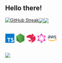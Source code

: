 ## Hello there!
<div style="display: flex; flex-wrap: wrap;">
  <div align="center">
    <a href="https://github.com/danielfarah54">
      <img src="https://github-readme-streak-stats.herokuapp.com?user=danielfarah54&theme=omni" alt="GitHub Streak" />
    </a>
  </div>
  <div>
    <a href="https://github.com/danielfarah54">
      <img
        align="center"
        height="157em"
        src="https://github-readme-stats-git-master-danielfarah54.vercel.app/api?username=danielfarah54&hide=stars&count_private=true&show_icons=true&theme=omni"
      />
    </a>
  </div>
  <div>
    <a href="https://github.com/danielfarah54">
      <img
        align="center"
        height="157em"
        src="https://github-readme-stats-git-master-danielfarah54.vercel.app/api/top-langs/?username=danielfarah54&layout=compact&theme=omni&langs_count=5&hide=C"
      />
    </a>
  </div>
</div>

<br>
<div style="display: inline_block">
  <br>
  <code><img height="30" title="TypeScript" src="https://raw.githubusercontent.com/devicons/devicon/master/icons/typescript/typescript-original.svg"></code>
  <code><img height="30" title="Node.js" src="https://raw.githubusercontent.com/devicons/devicon/master/icons/nodejs/nodejs-original.svg"></code>
  <code><img height="30" title="Nestjs" src="https://raw.githubusercontent.com/devicons/devicon/master/icons/nestjs/nestjs-original.svg"></code>
  <code><img height="30" title="GraphQL" src="https://raw.githubusercontent.com/devicons/devicon/master/icons/graphql/graphql-plain.svg"></code>
  <code><img height="30" title="AWS" src="https://raw.githubusercontent.com/devicons/devicon/master/icons/amazonwebservices/amazonwebservices-original-wordmark.svg"></code>
</div>

##

<div>
  <a href="https://www.linkedin.com/in/danielfarah54" target="_blank"><img src="https://img.shields.io/badge/-LinkedIn-%230077B5?style=for-the-badge&logo=linkedin&logoColor=white"></a>
</div>

<!--
**danielfarah54/danielfarah54** is a ✨ _special_ ✨ repository because its `README.md` (this file) appears on your GitHub profile.

Here are some ideas to get you started:

- 🔭 I’m currently working on ...
- 🌱 I’m currently learning ...
- 👯 I’m looking to collaborate on ...
- 🤔 I’m looking for help with ...
- 💬 Ask me about ...
- 📫 How to reach me: ...
- 😄 Pronouns: ...
- ⚡ Fun fact: ...
-->
